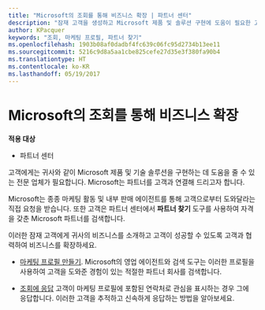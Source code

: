 ```yaml
---
title: "Microsoft의 조회를 통해 비즈니스 확장 | 파트너 센터"
description: "잠재 고객을 생성하고 Microsoft 제품 및 솔루션 구현에 도움이 필요한 고객과 관계를 구축하세요."
author: KPacquer
keywords: "조회, 마케팅 프로필, 파트너 찾기"
ms.openlocfilehash: 1903b08af0dadbf4fc639c06fc95d2734b13ee11
ms.sourcegitcommit: 5216c9d8a5aa1cbe825cefe27d35e3f380fa90b4
ms.translationtype: HT
ms.contentlocale: ko-KR
ms.lasthandoff: 05/19/2017
---
```

# <a name="grow-your-business-with-referrals-from-microsoft"></a>Microsoft의 조회를 통해 비즈니스 확장

**적용 대상**

-  파트너 센터

고객에게는 귀사와 같이 Microsoft 제품 및 기술 솔루션을 구현하는 데 도움을 줄 수 있는 전문 업체가 필요합니다. Microsoft는 파트너를 고객과 연결해 드리고자 합니다.

Microsoft는 종종 마케팅 활동 및 내부 판매 에이전트를 통해 고객으로부터 도와달라는 직접 요청을 받습니다. 또한 고객은 파트너 센터에서 **파트너 찾기** 도구를 사용하여 자격을 갖춘 Microsoft 파트너를 검색합니다. 

이러한 잠재 고객에게 귀사의 비즈니스를 소개하고 고객이 성공할 수 있도록 고객과 협력하여 비즈니스를 확장하세요.

*  [마케팅 프로필 만들기](create-a-marketing-profile.md). Microsoft의 영업 에이전트와 검색 도구는 이러한 프로필을 사용하여 고객을 도와준 경험이 있는 적절한 파트너 회사를 검색합니다.

*  [조회에 응답](responding-to-referrals.md) 고객이 마케팅 프로필에 포함된 연락처로 관심을 표시하는 경우 그에 응답합니다. 이러한 고객을 추적하고 신속하게 응답하는 방법을 알아보세요.
